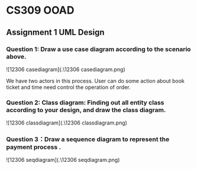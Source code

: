 # CS309 OOAD

## Assignment 1 UML Design

### Question 1: Draw a use case diagram according to the scenario above.

![12306 casediagram](.\12306 casediagram.png)

We have two actors in this process. User can do some action about book ticket and time need control the operation of order.

 ### Question 2: Class diagram: Finding out all entity class according to your design, and draw the class diagram. 

![12306 classdiagram](.\12306 classdiagram.png)

### Question 3：Draw a sequence diagram to represent the payment process .

![12306 seqdiagram](.\12306 seqdiagram.png)